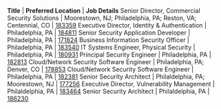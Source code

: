 **Title** | **Preferred Location** | **Job Details**
Senior Director, Commercial Security Solutions | Moorestown, NJ; Philadelphia, PA; Reston, VA; Centennial, CO | [183359](https://jobs.comcast.com/job-183359-sr-director-commercial-security-solutions-in-moorestown-nj-telecommunications)
Executive Director, Identity & Authentication | Philadelphia, PA | [184811](https://jobs.comcast.com/job-184811-exec-director-identity-authentication-in-philadelphia-pa-telecommunications)
Senior Security Application Developer | Philadelphia, PA | [171824](https://jobs.comcast.com/job-171824-sr-security-application-developer-in-philadelphia-pa-technology-it)
Business Information Security Officer | Philadelphia, PA | [183540](https://jobs.comcast.com/job-183540-manager-2-business-security-officer-in-philadelphia-pa-telecommunications)
IT Systems Engineer, Physical Security | Philadelphia, PA | [180931](https://jobs.comcast.com/job-180931-it-systems-engineer-physical-security-in-philadelphia-pa-technology-network-engineering)
Principal Security Engineer | Philadelphia, PA | [182813](https://jobs.comcast.com/job-182813-principal-security-engineer-in-philadelphia-pa-telecommunications)
Cloud/Network Security Software Engineer | Philadelphia, PA; Denver, CO | [178853](https://jobs.comcast.com/job-178853-cloudnetwork-security-software-engineer-in-philadelphia-pa-technology-it)
Cloud/Network Security Software Engineer | Philadelphia, PA | [182381](https://jobs.comcast.com/job-182381-cloudnetwork-security-software-engineer-in-philadelphia-pa-technology-software-engineering)
Senior Security Architect | Philaldelphia, PA; Moorestown, NJ | [177256](https://jobs.comcast.com/job-177256-senior-security-architect-in-philadelphia-pa-technology-it)
Executive Director, Vulnerability Management | Philaldelphia, PA | [183464](https://jobs.comcast.com/job-183464-executive-director-vulnerability-management-in-philadelphia-pa-telecommunications)
Senior Security Architect | Philaldelphia, PA | [186230](https://career8.successfactors.com/sfcareer/jobreqcareer?jobId=186230&company=21114P&username=)
